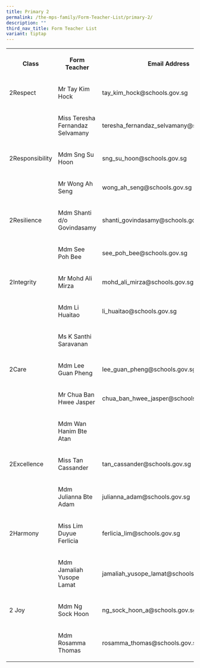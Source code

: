 ```yaml
---
title: Primary 2
permalink: /the-mps-family/Form-Teacher-List/primary-2/
description: ""
third_nav_title: Form Teacher List
variant: tiptap
---
```

<table><tbody><tr><th rowspan="1" colspan="1"><p>Class</p></th><th rowspan="1" colspan="1"><p>Form Teacher</p></th><th rowspan="1" colspan="1"><p>Email Address</p></th></tr><tr><td rowspan="1" colspan="1"><p>2Respect</p></td><td rowspan="1" colspan="1"><p>Mr Tay Kim Hock</p></td><td rowspan="1" colspan="1"><p>tay_kim_hock@schools.gov.sg</p></td></tr><tr><td rowspan="1" colspan="1"><p></p></td><td rowspan="1" colspan="1"><p>Miss Teresha Fernandaz Selvamany</p></td><td rowspan="1" colspan="1"><p>teresha_fernandaz_selvamany@schools.gov.sg</p></td></tr><tr><td rowspan="1" colspan="1"><p>2Responsibility</p></td><td rowspan="1" colspan="1"><p>Mdm Sng Su Hoon</p></td><td rowspan="1" colspan="1"><p>sng_su_hoon@schools.gov.sg</p></td></tr><tr><td rowspan="1" colspan="1"><p></p></td><td rowspan="1" colspan="1"><p>Mr Wong Ah Seng</p></td><td rowspan="1" colspan="1"><p>wong_ah_seng@schools.gov.sg</p></td></tr><tr><td rowspan="1" colspan="1"><p>2Resilience</p></td><td rowspan="1" colspan="1"><p>Mdm Shanti d/o Govindasamy</p></td><td rowspan="1" colspan="1"><p>shanti_govindasamy@schools.gov.sg</p></td></tr><tr><td rowspan="1" colspan="1"><p></p></td><td rowspan="1" colspan="1"><p>Mdm See Poh Bee</p></td><td rowspan="1" colspan="1"><p>see_poh_bee@schools.gov.sg</p></td></tr><tr><td rowspan="1" colspan="1"><p>2Integrity</p></td><td rowspan="1" colspan="1"><p>Mr Mohd Ali Mirza</p></td><td rowspan="1" colspan="1"><p>mohd_ali_mirza@schools.gov.sg</p></td></tr><tr><td rowspan="1" colspan="1"><p></p></td><td rowspan="1" colspan="1"><p>Mdm Li Huaitao</p></td><td rowspan="1" colspan="1"><p>li_huaitao@schools.gov.sg</p></td></tr><tr><td rowspan="1" colspan="1"><p></p></td><td rowspan="1" colspan="1"><p>Ms K Santhi Saravanan</p></td><td rowspan="1" colspan="1"><p></p></td></tr><tr><td rowspan="1" colspan="1"><p>2Care</p></td><td rowspan="1" colspan="1"><p>Mdm Lee Guan Pheng</p></td><td rowspan="1" colspan="1"><p>lee_guan_pheng@schools.gov.sg</p></td></tr><tr><td rowspan="1" colspan="1"><p></p></td><td rowspan="1" colspan="1"><p>Mr Chua Ban Hwee Jasper</p></td><td rowspan="1" colspan="1"><p>chua_ban_hwee_jasper@schools.gov.sg</p></td></tr><tr><td rowspan="1" colspan="1"><p></p></td><td rowspan="1" colspan="1"><p>Mdm Wan Hanim Bte Atan</p></td><td rowspan="1" colspan="1"><p></p></td></tr><tr><td rowspan="1" colspan="1"><p>2Excellence</p></td><td rowspan="1" colspan="1"><p>Miss Tan Cassander</p></td><td rowspan="1" colspan="1"><p>tan_cassander@schools.gov.sg</p></td></tr><tr><td rowspan="1" colspan="1"><p></p></td><td rowspan="1" colspan="1"><p>Mdm Julianna Bte Adam</p></td><td rowspan="1" colspan="1"><p>julianna_adam@schools.gov.sg</p></td></tr><tr><td rowspan="1" colspan="1"><p>2Harmony</p></td><td rowspan="1" colspan="1"><p>Miss Lim Duyue Ferlicia</p></td><td rowspan="1" colspan="1"><p>ferlicia_lim@schools.gov.sg</p></td></tr><tr><td rowspan="1" colspan="1"><p></p></td><td rowspan="1" colspan="1"><p>Mdm Jamaliah Yusope Lamat</p></td><td rowspan="1" colspan="1"><p>jamaliah_yusope_lamat@schools.gov.sg</p></td></tr><tr><td rowspan="1" colspan="1"><p>2 Joy</p></td><td rowspan="1" colspan="1"><p>Mdm Ng Sock Hoon</p></td><td rowspan="1" colspan="1"><p>ng_sock_hoon_a@schools.gov.sg</p></td></tr><tr><td rowspan="1" colspan="1"><p></p></td><td rowspan="1" colspan="1"><p>Mdm Rosamma Thomas</p></td><td rowspan="1" colspan="1"><p>rosamma_thomas@schools.gov.sg</p></td></tr></tbody></table><p></p>